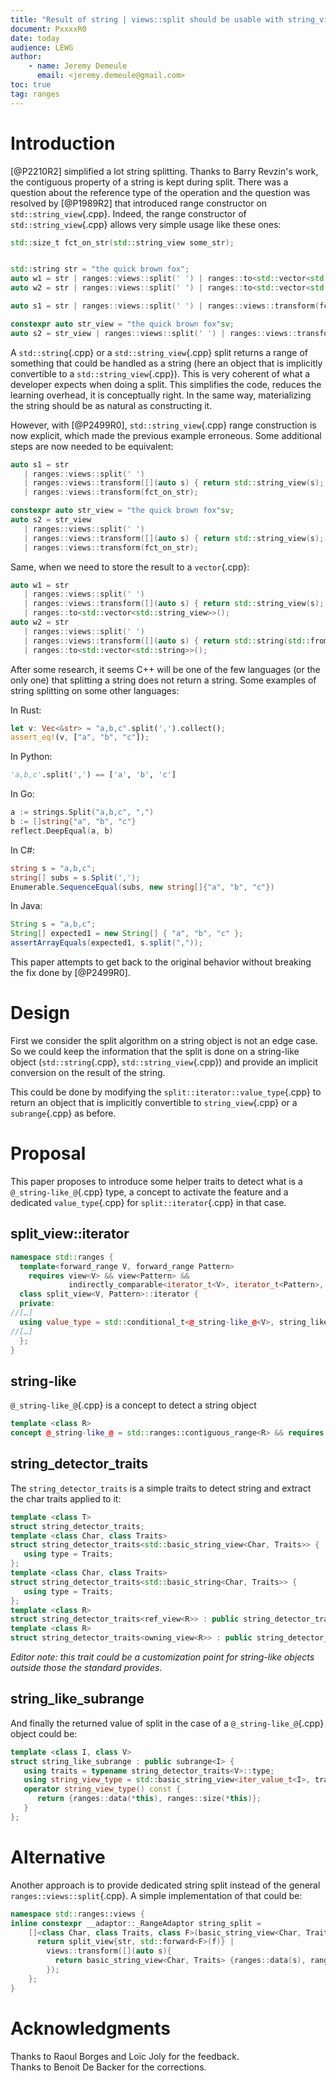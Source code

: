```yaml
---
title: "Result of string | views::split should be usable with string_view"
document: PxxxxR0
date: today
audience: LEWG
author:
    - name: Jeremy Demeule
      email: <jeremy.demeule@gmail.com>
toc: true
tag: ranges
---
```


# Introduction

[@P2210R2] simplified a lot string splitting.
Thanks to Barry Revzin's work, the contiguous property of a string is kept during split.
There was a question about the reference type of the operation and the question was resolved by [@P1989R2] that introduced range constructor on `std::string_view`{.cpp}.
Indeed, the range constructor of `std::string_view`{.cpp} allows very simple usage like these ones:

```cpp
std::size_t fct_on_str(std::string_view some_str);


std::string str = "the quick brown fox";
auto w1 = str | ranges::views::split(' ') | ranges::to<std::vector<std::string_view>>();
auto w2 = str | ranges::views::split(' ') | ranges::to<std::vector<std::string>>();

auto s1 = str | ranges::views::split(' ') | ranges::views::transform(fct_on_str);

constexpr auto str_view = "the quick brown fox"sv;
auto s2 = str_view | ranges::views::split(' ') | ranges::views::transform(fct_on_str);
```

A `std::string`{.cpp} or a `std::string_view`{.cpp} split returns a range of something that could be handled as a string (here an object that is implicitly convertible to a `std::string_view`{.cpp}).
This is very coherent of what a developer expects when doing a split.
This simplifies the code, reduces the learning overhead, it is conceptually right.
In the same way, materializing the string should be as natural as constructing it.

However, with [@P2499R0], `std::string_view`{.cpp} range construction is now explicit, which made the previous example erroneous. Some additional steps are now needed to be equivalent:

```cpp
auto s1 = str
   | ranges::views::split(' ')
   | ranges::views::transform([](auto s) { return std::string_view(s); })
   | ranges::views::transform(fct_on_str);

constexpr auto str_view = "the quick brown fox"sv;
auto s2 = str_view
   | ranges::views::split(' ')
   | ranges::views::transform([](auto s) { return std::string_view(s); })
   | ranges::views::transform(fct_on_str);
```

Same, when we need to store the result to a `vector`{.cpp}:
```cpp
auto w1 = str
   | ranges::views::split(' ')
   | ranges::views::transform([](auto s) { return std::string_view(s); })
   | ranges::to<std::vector<std::string_view>>();
auto w2 = str 
   | ranges::views::split(' ')
   | ranges::views::transform([](auto s) { return std::string(std::from_range_t{}, s); })
   | ranges::to<std::vector<std::string>>();
```

After some research, it seems C++ will be one of the few languages (or the only one) that splitting a string does not return a string.
Some examples of string splitting on some other languages:

In Rust:
```rust
let v: Vec<&str> = "a,b,c".split(',').collect();
assert_eq!(v, ["a", "b", "c"]);
```

In Python:
```python
'a,b,c'.split(',') == ['a', 'b', 'c']
```

In Go:
```go
a := strings.Split("a,b,c", ",")
b := []string{"a", "b", "c"}
reflect.DeepEqual(a, b)
```

In C#:
```C#
string s = "a,b,c";
string[] subs = s.Split(',');
Enumerable.SequenceEqual(subs, new string[]{"a", "b", "c"})
```

In Java:
```Java
String s = "a,b,c";
String[] expected1 = new String[] { "a", "b", "c" };
assertArrayEquals(expected1, s.split(","));
```

This paper attempts to get back to the original behavior without breaking the fix done by [@P2499R0].

# Design

First we consider the split algorithm on a string object is not an edge case. So we could keep the information that the split is done on a string-like object (`std::string`{.cpp}, `std::string_view`{.cpp}) and provide an implicit conversion on the result of the string.

This could be done by modifying the `split::iterator::value_type`{.cpp} to return an object that is implicitly convertible to `string_view`{.cpp} or a `subrange`{.cpp} as before.

# Proposal
This paper proposes to introduce some helper traits to detect what is a `@_string-like_@`{.cpp} type, a concept to activate the feature and a dedicated `value_type`{.cpp} for `split::iterator`{.cpp} in that case.

## split_view::iterator

```cpp
namespace std::ranges {
  template<forward_range V, forward_range Pattern>
    requires view<V> && view<Pattern> &&
             indirectly_comparable<iterator_t<V>, iterator_t<Pattern>, ranges::equal_to>
  class split_view<V, Pattern>::iterator {
  private:
//[…]
  using value_type = std::conditional_t<@_string-like_@<V>, string_like_subrange<iterator_v<V>, V>, subrange<iterator_v<V>>>
//[…]
  };
}
```

## string-like
`@_string-like_@`{.cpp} is a concept to detect a string object 
```cpp
template <class R>
concept @_string-like_@ = std::ranges::contiguous_range<R> && requires { typename string_detector_traits<R>::type; };
```

## string_detector_traits
The `string_detector_traits` is a simple traits to detect string and extract the char traits applied to it:
```cpp
template <class T>
struct string_detector_traits;
template <class Char, class Traits>
struct string_detector_traits<std::basic_string_view<Char, Traits>> {
   using type = Traits;
};
template <class Char, class Traits>
struct string_detector_traits<std::basic_string<Char, Traits>> {
   using type = Traits;
};
template <class R>
struct string_detector_traits<ref_view<R>> : public string_detector_traits<R> {};
template <class R>
struct string_detector_traits<owning_view<R>> : public string_detector_traits<R> {};
```

_Editor note: this trait could be a customization point for string-like objects outside those the standard provides._

## string_like_subrange
And finally the returned value of split in the case of a `@_string-like_@`{.cpp} object could be:
```cpp
template <class I, class V>
struct string_like_subrange : public subrange<I> {
   using traits = typename string_detector_traits<V>::type;
   using string_view_type = std::basic_string_view<iter_value_t<I>, traits>;
   operator string_view_type() const {
      return {ranges::data(*this), ranges::size(*this)};
   }
};
```


# Alternative

Another approach is to provide dedicated string split instead of the general `ranges::views::split`{.cpp}.
A simple implementation of that could be:
```cpp
namespace std::ranges::views {
inline constexpr __adaptor::_RangeAdaptor string_split =
    []<class Char, class Traits, class F>(basic_string_view<Char, Traits> str, F&& f) {
      return split_view{str, std::forward<F>(f)} |
        views::transform([](auto s){
          return basic_string_view<Char, Traits> {ranges::data(s), ranges::size(s)};
        });
    };
}
```

# Acknowledgments

Thanks to Raoul Borges and Loïc Joly for the feedback.<br>
Thanks to Benoit De Backer for the corrections.
